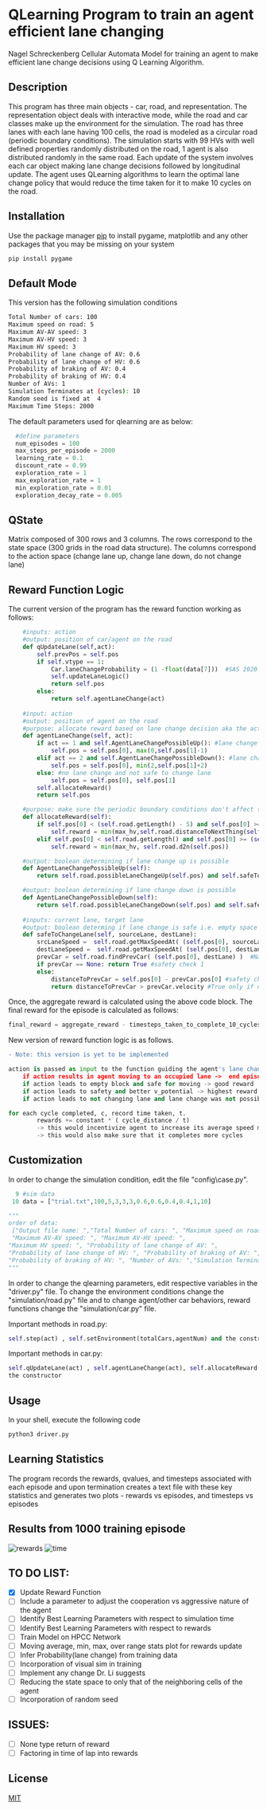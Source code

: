 # QLearning Program to train an agent efficient lane changing 
Nagel Schreckenberg Cellular Automata Model for training an agent to make efficient lane change decisions using Q Learning Algorithm. 

## Description
This program has three main objects - car, road, and representation. The representation object deals with interactive mode, while the road and car classes make up the environment for the simulation. The road has three lanes with each lane having 100 cells, the road is modeled as a circular road (periodic boundary conditions). The simulation starts with 99 HVs with well defined properties randomly distributed on the road, 1 agent is also distributed randomly in the same road. Each update of the system involves each car object making lane change decisions followed by longitudinal update. The agent uses QLearning algorithms to learn the optimal lane change policy that would reduce the time taken for it to make 10 cycles on the road.

## Installation

Use the package manager [pip](https://pip.pypa.io/en/stable/) to install pygame, matplotlib and any other packages that you may be missing on your system

```bash
pip install pygame
```
## Default Mode
This version has the following simulation conditions
```bash
Total Number of cars: 100
Maximum speed on road: 5
Maximum AV-AV speed: 3
Maximum AV-HV speed: 3
Maximum HV speed: 3
Probability of lane change of AV: 0.6
Probability of lane change of HV: 0.6
Probability of braking of AV: 0.4
Probability of braking of HV: 0.4
Number of AVs: 1
Simulation Terminates at (cycles): 10
Random seed is fixed at  4
Maximum Time Steps: 2000
```
The default parameters used for qlearning are as below:
```python
  #define parameters 
  num_episodes = 100
  max_steps_per_episode = 2000
  learning_rate = 0.1 
  discount_rate = 0.99
  exploration_rate = 1 
  max_exploration_rate = 1 
  min_exploration_rate = 0.01
  exploration_decay_rate = 0.005
```

## QState 
Matrix composed of 300 rows and 3 columns.
The rows correspond to the state space (300 grids in the road data structure).
The columns correspond to the action space (change lane up, change lane down, do not change lane)

## Reward Function Logic
The current version of the program has the reward function working as follows:
```python
    #inputs: action
    #output: position of car/agent on the road
    def qUpdateLane(self,act):
        self.prevPos = self.pos
        if self.vtype == 1: 
            Car.laneChangeProbability = (1 -float(data[7]))  #SAS 2020
            self.updateLaneLogic()
            return self.pos   
        else:
            return self.agentLaneChange(act)
 
    #input: action
    #output: position of agent on the road
    #purpose: allocate reward based on lane change decision aka the action of the agent and update the position of the agent
    def agentLaneChange(self, act):
        if act == 1 and self.AgentLaneChangePossibleUp(): #lane change up
            self.pos = self.pos[0], max(0,self.pos[1]-1)
        elif act == 2 and self.AgentLaneChangePossibleDown(): #lane change down
            self.pos = self.pos[0], min(2,self.pos[1]+2)
        else: #no lane change and not safe to change lane
            self.pos = self.pos[0], self.pos[1]
        self.allocateReward()
        return self.pos

    #purpose: make sure the periodic boundary conditions don't affect the rewards and allocates rewards
    def allocateReward(self):
        if self.pos[0] < (self.road.getLength() - 5) and self.pos[0] >= 0:
            self.reward = min(max_hv,self.road.distanceToNextThing(self.pos))
        elif self.pos[0] < self.road.getLength() and self.pos[0] >= (self.road.getLength() - 5):
            self.reward = min(max_hv, self.road.d2n(self.pos))

    #output: boolean determining if lane change up is possible
    def AgentLaneChangePossibleUp(self):
        return self.road.possibleLaneChangeUp(self.pos) and self.safeToChangeLane(self.pos[1], self.pos[1] - 1)

    #output: boolean determining if lane change down is possible
    def AgentLaneChangePossibleDown(self):
        return self.road.possibleLaneChangeDown(self.pos) and self.safeToChangeLane(self.pos[1], self.pos[1] + 1)
 
    #inputs: current lane, target lane
    #output: boolean determing if lane change is safe i.e. empty space in target lane and trailing car in target lane will not collide
    def safeToChangeLane(self, sourceLane, destLane):
        srcLaneSpeed =  self.road.getMaxSpeedAt( (self.pos[0], sourceLane) )  #gets max speed at sourcelane
        destLaneSpeed =  self.road.getMaxSpeedAt( (self.pos[0], destLane) )#gets max speed at destlane
        prevCar = self.road.findPrevCar( (self.pos[0], destLane) )  #NaSch lane change rule safety
        if prevCar == None: return True #safety check 1
        else:
            distanceToPrevCar = self.pos[0] - prevCar.pos[0] #safety check 2
            return distanceToPrevCar > prevCar.velocity #True only if no collision
```
Once, the aggregate reward is calculated using the above code block. The final reward for the episode is calculated as follows:
```python
final_reward = aggregate_reward - timesteps_taken_to_complete_10_cycles
```
New version of reward function logic is as follows. 
```diff
- Note: this version is yet to be implemented
```
```python
action is passed as input to the function guiding the agent's lane change dynamics
    if action results in agent moving to an occupied lane ->  end episode and  high penalty
    if action leads to empty block and safe for moving -> good reward
    if action leads to safety and better v_potential -> highest reward
    if action leads to not changing lane and lane change was not possible -> good reward

for each cycle completed, c, record time taken, t.
        rewards += constant * ( cycle_distance / t)
        -> this would incentivize agent to increase its average speed more
        -> this would also make sure that it completes more cycles
```

## Customization
In order to change the simulation condition, edit the file "config\case.py". 
```python
  9 #sim data
 10 data = ["trial.txt",100,5,3,3,3,0.6,0.6,0.4,0.4,1,10]

"""
order of data:
 ["Output file name: ","Total Number of cars: ", "Maximum speed on road: ",
 "Maximum AV-AV speed: ", "Maximum AV-HV speed: ",     
"Maximum HV speed: ", "Probability of lane change of AV: ", 
"Probability of lane change of HV: ", "Probability of braking of AV: ", 
"Probability of braking of HV: ", "Number of AVs: ","Simulation Terminates at (cycles): "] 
"""
```
In order to change the qlearning parameters, edit respective variables in the "driver.py" file. To change the environment conditions change the "simulation/road.py" file and to change agent/other car behaviors, reward functions change the "simulation/car.py" file. 

Important methods in road.py: 
```python
self.step(act) , self.setEnvironment(totalCars,agentNum) and the constructor
```
Important methods in car.py:
```python
self.qUpdateLane(act) , self.agentLaneChange(act), self.allocateReward() and 
the constructor
```

## Usage
In your shell, execute the following code
```bash
python3 driver.py
```
## Learning Statistics
The program records the rewards, qvalues, and timesteps associated with each episode and upon termination creates a text file with these key statistics and generates two plots - rewards vs episodes, and timesteps vs episodes

## Results from 1000 training episode
![rewards](rewards_trained.png)
![time](timesteps_trained.png)

## TO DO LIST:
- [x] Update Reward Function
- [ ] Include a parameter to adjust the cooperation vs aggressive nature of the agent
- [ ] Identify Best Learning Parameters with respect to simulation time 
- [ ] Identify Best Learning Parameters with respect to rewards
- [ ] Train Model on HPCC Network
- [ ] Moving average, min, max, over range stats plot for rewards update
- [ ] Infer Probability(lane change) from training data 
- [ ] Incorporation of visual sim in training 
- [ ] Implement any change Dr. Li suggests
- [ ] Reducing the state space to only that of the neighboring cells of the agent
- [ ] Incorporation of random seed

## ISSUES:
- [ ] None type return of reward
- [ ] Factoring in time of lap into rewards

## License
[MIT](https://choosealicense.com/licenses/mit/)
